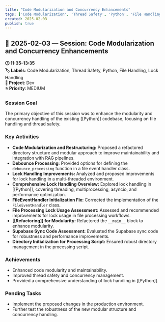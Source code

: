 ```yaml
---
title: "Code Modularization and Concurrency Enhancements"
tags: ['Code Modularization', 'Thread Safety', 'Python', 'File Handling', 'Lock Handling']
created: 2025-02-03
publish: true
---
```


## 📅 2025-02-03 — Session: Code Modularization and Concurrency Enhancements

**🕒 11:35–13:35**  
**🏷️ Labels**: Code Modularization, Thread Safety, Python, File Handling, Lock Handling  
**📂 Project**: Dev  
**⭐ Priority**: MEDIUM  


### Session Goal
The primary objective of this session was to enhance the modularity and concurrency handling of the existing [[Python]] codebase, focusing on file handling and thread safety.

### Key Activities
- **Code Modularization and Restructuring:** Proposed a refactored directory structure and modular approach to improve maintainability and integration with RAG pipelines.
- **Debounce Processing:** Provided options for defining the `debounce_processing` function in a file event handler class.
- **Lock Handling Improvements:** Analyzed and proposed improvements for lock handling in a multi-threaded environment.
- **Comprehensive Lock Handling Overview:** Explored lock handling in [[Python]], covering threading, multiprocessing, asyncio, and performance optimization.
- **FileEventHandler Initialization Fix:** Corrected the implementation of the `FileEventHandler` class.
- **File Processing Lock Usage Assessment:** Assessed and recommended improvements for lock usage in file processing workflows.
- **[[Refactoring]] for Modularity:** Refactored the `__main__` block to enhance modularity.
- **Supabase Sync Code Assessment:** Evaluated the Supabase sync code for robustness and performance improvements.
- **Directory Initialization for Processing Script:** Ensured robust directory management in the processing script.

### Achievements
- Enhanced code modularity and maintainability.
- Improved thread safety and concurrency management.
- Provided a comprehensive understanding of lock handling in [[Python]].

### Pending Tasks
- Implement the proposed changes in the production environment.
- Further test the robustness of the new modular structure and concurrency handling.
